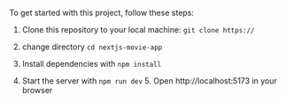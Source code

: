 To get started with this project, follow these steps:

1. Clone this repository to your local machine:
   `git clone https://`

2. change directory
   `cd nextjs-movie-app`

3. Install dependencies with
   `npm install`
   
4. Start the server with
   `npm run dev` 5. Open http://localhost:5173 in your browser
